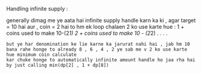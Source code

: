 ​Handling infinite supply :

generally dimag me ye aata hai infinite supply handle karn ka ki , agar target = 10 hai aur , coin = 2 hai to hm ek loop chalaen 2 ko use karte hue :
    1 + coins used to make 10-(2*1)
    2 + coins used to make 10 - (2*2)
    .
    .
    .
    .
    
    but ye har denomination ke lie karne ka jarurat nahi hai , jab hm 10 bana rahe honge to already 8 , 6 , 4 , 2 ye sab me v 2 ko use karte hue minimum coin calculate
    kar chuke honge to automatically infinite amount handle ho jaa rha hai by just calling min(dp[2] , 1 + dp[8])
    
    

